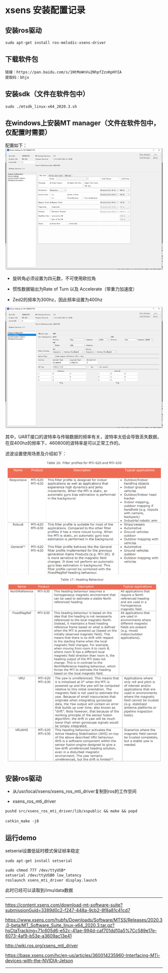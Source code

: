 # xsens 安装配置记录


## 安装ros驱动
```
sudo apt-get install ros-melodic-xsens-driver
```

## 下载软件包
```
链接：https://pan.baidu.com/s/1NtMoWnVu2NhpfZzoKpHYIA 
提取码：bhjx 
```


## 安装sdk（文件在软件包中）
```
sudo ./mtsdk_linux-x64_2020.3.sh
```

## 在windows上安装MT manager（文件在软件包中，仅配置时需要）

配置如下：
![](xsens配置.png)
- 旋转角必须设置为四元数，不可使用欧拉角
- 惯性数据输出为Rate of Turn 以及 Accelerate（带重力加速度）

- Zed2的频率为300hz，因此频率设置为400hz



![](xsens配置2.png)

其中，UART接口的波特率与传输数据的频率有关，波特率太低会导致丢失数据，在双400hz的频率下，460800的波特率是可以正常工作的。

滤波设置使用场景及介绍如下：

![](xsens配置滤波.png)
![](xsens配置滤波2.png)
![](xsens配置滤波3.png)

## 安装ros驱动

- 从/usr/local/xsens/xsens_ros_mti_driver复制到ros的工作空间

- xsens_ros_mti_driver
```
pushd src/xsens_ros_mti_driver/lib/xspublic && make && popd

catkin_make -j8
```

## 运行demo

setserial设置低延时模式保证帧率稳定
```
sudo apt-get install setserial
```

```
sudo chmod 777 /dev/ttyUSB*
setserial /dev/ttyUSB0 low_latency
roslaunch xsens_mti_driver display.launch
```

此时已经可以读取到/imu/data数据

---

https://content.xsens.com/download-mt-software-suite?submissionGuid=3389d0c2-f247-448a-9cb2-8f8a81c41cd7


https://www.xsens.com/hubfs/Downloads/Software/MTSS/Releases/2020.3.0-beta/MT_Software_Suite_linux-x64_2020.3.tar.gz?hsCtaTracking=71c605d6-e52c-41ae-994d-caf701dd10a5%7Cc589e17e-6073-4af9-b53e-a3609ac13e41

http://wiki.ros.org/xsens_mti_driver


https://base.xsens.com/hc/en-us/articles/360014235960-Interfacing-MTi-devices-with-the-NVIDIA-Jetson

---